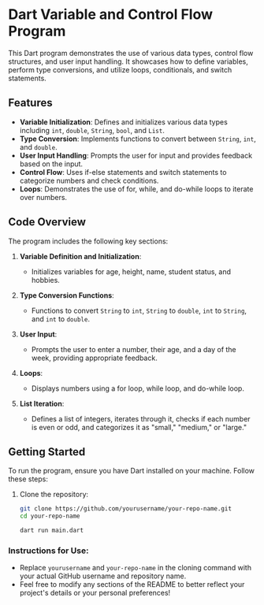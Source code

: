 # Dart Variable and Control Flow Program

This Dart program demonstrates the use of various data types, control flow structures, and user input handling. It showcases how to define variables, perform type conversions, and utilize loops, conditionals, and switch statements.

## Features

- **Variable Initialization**: Defines and initializes various data types including `int`, `double`, `String`, `bool`, and `List`.
- **Type Conversion**: Implements functions to convert between `String`, `int`, and `double`.
- **User  Input Handling**: Prompts the user for input and provides feedback based on the input.
- **Control Flow**: Uses if-else statements and switch statements to categorize numbers and check conditions.
- **Loops**: Demonstrates the use of for, while, and do-while loops to iterate over numbers.

## Code Overview

The program includes the following key sections:

1. **Variable Definition and Initialization**: 
   - Initializes variables for age, height, name, student status, and hobbies.
   
2. **Type Conversion Functions**:
   - Functions to convert `String` to `int`, `String` to `double`, `int` to `String`, and `int` to `double`.

3. **User  Input**:
   - Prompts the user to enter a number, their age, and a day of the week, providing appropriate feedback.

4. **Loops**:
   - Displays numbers using a for loop, while loop, and do-while loop.

5. **List Iteration**:
   - Defines a list of integers, iterates through it, checks if each number is even or odd, and categorizes it as "small," "medium," or "large."

## Getting Started

To run the program, ensure you have Dart installed on your machine. Follow these steps:

1. Clone the repository:
   ```bash
   git clone https://github.com/yourusername/your-repo-name.git
   cd your-repo-name

   dart run main.dart

### Instructions for Use:
- Replace `yourusername` and `your-repo-name` in the cloning command with your actual GitHub username and repository name.
- Feel free to modify any sections of the README to better reflect your project's details or your personal preferences!
